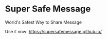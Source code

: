 # Super Safe Message

World's Safest Way to Share Message

Use it now: https://supersafemessage.github.io/